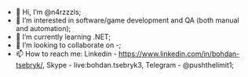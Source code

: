 - 👋 Hi, I’m @n4rzzzls;
- 👀 I’m interested in software/game development and QA (both manual and automation);
- 🌱 I’m currently learning .NET;
- 💞️ I’m looking to collaborate on -;
- 📫 How to reach me: Linkedin - https://www.linkedin.com/in/bohdan-tsebryk/, Skype - live:bohdan.tsebryk3, Telegram - @pushthelimit1;

<!---
n4rzzzls/n4rzzzls is a ✨ special ✨ repository because its `README.md` (this file) appears on your GitHub profile.
You can click the Preview link to take a look at your changes.
--->
